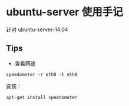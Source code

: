 # ubuntu-server 使用手记

针对 ubuntu-server-14.04


## Tips

- 查看网速

```
speedometer -r eth0 -t eth0
```

安装：

```
apt-get install speedometer
```
